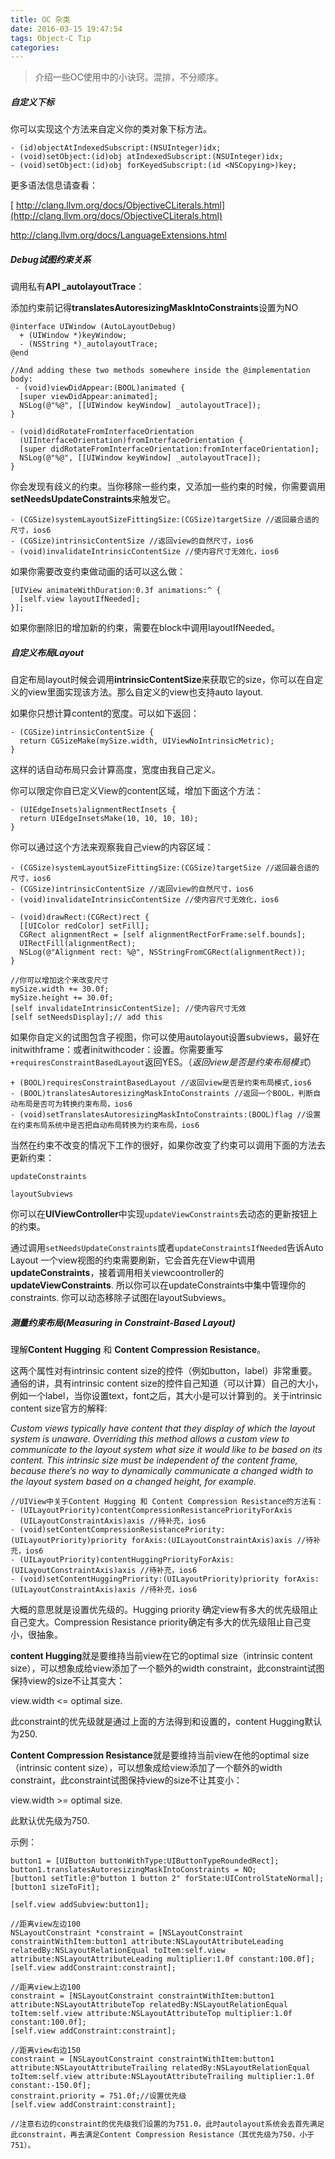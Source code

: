 ```yaml
---
title: OC 杂类
date: 2016-03-15 19:47:54
tags: Object-C Tip
categories:
---
```

> 介绍一些OC使用中的小诀窍。混排，不分顺序。

##### 自定义下标

你可以实现这个方法来自定义你的类对象下标方法。

```objc
- (id)objectAtIndexedSubscript:(NSUInteger)idx;
- (void)setObject:(id)obj atIndexedSubscript:(NSUInteger)idx;
- (void)setObject:(id)obj forKeyedSubscript:(id <NSCopying>)key;
```

更多语法信息请查看：

[ http://clang.llvm.org/docs/ObjectiveCLiterals.html](http://clang.llvm.org/docs/ObjectiveCLiterals.html)

 http://clang.llvm.org/docs/LanguageExtensions.html

##### Debug试图约束关系

调用私有**API _autolayoutTrace**：

添加约束前记得**translatesAutoresizingMaskIntoConstraints**设置为NO

```objc
@interface UIWindow (AutoLayoutDebug) 
  + (UIWindow *)keyWindow;
  - (NSString *)_autolayoutTrace;
@end

//And adding these two methods somewhere inside the @implementation body:
 - (void)viewDidAppear:(BOOL)animated {
  [super viewDidAppear:animated];
  NSLog(@"%@", [[UIWindow keyWindow] _autolayoutTrace]); 
}

- (void)didRotateFromInterfaceOrientation 
  (UIInterfaceOrientation)fromInterfaceOrientation {
  [super didRotateFromInterfaceOrientation:fromInterfaceOrientation];
  NSLog(@"%@", [[UIWindow keyWindow] _autolayoutTrace]);
}
```

你会发现有歧义的约束。当你移除一些约束，又添加一些约束的时候，你需要调用**setNeedsUpdateConstraints**来触发它。

```objc
- (CGSize)systemLayoutSizeFittingSize:(CGSize)targetSize //返回最合适的尺寸，ios6
- (CGSize)intrinsicContentSize //返回view的自然尺寸，ios6
- (void)invalidateIntrinsicContentSize //使内容尺寸无效化，ios6
```

如果你需要改变约束做动画的话可以这么做：

```objc
[UIView animateWithDuration:0.3f animations:^ {
  [self.view layoutIfNeeded]; 
}];
```

如果你删除旧的增加新的约束，需要在block中调用layoutIfNeeded。

##### 自定义布局Layout

自定布局layout时候会调用**intrinsicContentSize**来获取它的size，你可以在自定义的view里面实现该方法。那么自定义的view也支持auto layout.

如果你只想计算content的宽度。可以如下返回：

```objc
- (CGSize)intrinsicContentSize {
  return CGSizeMake(mySize.width, UIViewNoIntrinsicMetric); 
}
```

这样的话自动布局只会计算高度，宽度由我自己定义。

你可以限定你自已定义View的content区域，增加下面这个方法：

```objc
- (UIEdgeInsets)alignmentRectInsets {
  return UIEdgeInsetsMake(10, 10, 10, 10); 
}
```

你可以通过这个方法来观察我自己view的内容区域：

```objc
- (CGSize)systemLayoutSizeFittingSize:(CGSize)targetSize //返回最合适的尺寸，ios6
- (CGSize)intrinsicContentSize //返回view的自然尺寸，ios6
- (void)invalidateIntrinsicContentSize //使内容尺寸无效化，ios6
```

```objc
- (void)drawRect:(CGRect)rect {
  [[UIColor redColor] setFill];
  CGRect alignmentRect = [self alignmentRectForFrame:self.bounds];
  UIRectFill(alignmentRect);
  NSLog(@"Alignment rect: %@", NSStringFromCGRect(alignmentRect));
}

//你可以增加这个来改变尺寸
mySize.width += 30.0f; 
mySize.height += 30.0f;
[self invalidateIntrinsicContentSize]; //使内容尺寸无效
[self setNeedsDisplay];// add this
```

如果你自定义的试图包含子视图，你可以使用autolayout设置subviews，最好在initwithframe：或者initwithcoder：设置。你需要重写`+requiresConstraintBasedLayout`返回YES。（*返回view是否是约束布局模式*）

```objc
+ (BOOL)requiresConstraintBasedLayout //返回view是否是约束布局模式,ios6
- (BOOL)translatesAutoresizingMaskIntoConstraints //返回一个BOOL，判断自动布局是否可为转换约束布局，ios6
- (void)setTranslatesAutoresizingMaskIntoConstraints:(BOOL)flag //设置在约束布局系统中是否把自动布局转换为约束布局，ios6
```

当然在约束不改变的情况下工作的很好，如果你改变了约束可以调用下面的方法去更新约束：

`updateConstraints`

`layoutSubviews`

你可以在**UIViewController**中实现`updateViewConstraints`去动态的更新按钮上的约束。

通过调用`setNeedsUpdateConstraints`或者`updateConstraintsIfNeeded`告诉Auto Layout 一个view视图的约束需要刷新，它会首先在View中调用**updateConstraints**，接着调用相关viewcoontroller的**updateViewConstraints**. 所以你可以在updateConstraints中集中管理你的constraints. 你可以动态移除子试图在layoutSubviews。

#####  测量约束布局(**Measuring in Constraint-Based Layout**)

理解**Content Hugging** 和 **Content Compression Resistance**。

这两个属性对有intrinsic content size的控件（例如button，label）非常重要。通俗的讲，具有intrinsic content size的控件自己知道（可以计算）自己的大小，例如一个label，当你设置text，font之后，其大小是可以计算到的。关于intrinsic content size官方的解释:

*Custom views typically have content that they display of which the layout system is unaware. Overriding this method allows a custom view to communicate to the layout system what size it would like to be based on its content. This intrinsic size must be independent of the content frame, because there’s no way to dynamically communicate a changed width to the layout system based on a changed height, for example.*

```objc
//UIView中关于Content Hugging 和 Content Compression Resistance的方法有：
- (UILayoutPriority)contentCompressionResistancePriorityForAxis
  (UILayoutConstraintAxis)axis //待补充，ios6
- (void)setContentCompressionResistancePriority:(UILayoutPriority)priority forAxis:(UILayoutConstraintAxis)axis //待补充，ios6
- (UILayoutPriority)contentHuggingPriorityForAxis:(UILayoutConstraintAxis)axis //待补充，ios6
- (void)setContentHuggingPriority:(UILayoutPriority)priority forAxis:(UILayoutConstraintAxis)axis //待补充，ios6
```

大概的意思就是设置优先级的。Hugging priority 确定view有多大的优先级阻止自己变大。Compression Resistance priority确定有多大的优先级阻止自己变小，很抽象。

**content Hugging**就是要维持当前view在它的optimal size（intrinsic content size），可以想象成给view添加了一个额外的width constraint，此constraint试图保持view的size不让其变大：

view.width <= optimal size.

此constraint的优先级就是通过上面的方法得到和设置的，content Hugging默认为250.

**Content Compression Resistance**就是要维持当前view在他的optimal size（intrinsic 
content size），可以想象成给view添加了一个额外的width 
constraint，此constraint试图保持view的size不让其变小：

view.width >= optimal size.

此默认优先级为750.

示例：

```objc
button1 = [UIButton buttonWithType:UIButtonTypeRoundedRect];
button1.translatesAutoresizingMaskIntoConstraints = NO;
[button1 setTitle:@"button 1 button 2" forState:UIControlStateNormal];
[button1 sizeToFit];

[self.view addSubview:button1];

//距离view左边100
NSLayoutConstraint *constraint = [NSLayoutConstraint constraintWithItem:button1 attribute:NSLayoutAttributeLeading relatedBy:NSLayoutRelationEqual toItem:self.view attribute:NSLayoutAttributeLeading multiplier:1.0f constant:100.0f];
[self.view addConstraint:constraint];

//距离view上边100
constraint = [NSLayoutConstraint constraintWithItem:button1 attribute:NSLayoutAttributeTop relatedBy:NSLayoutRelationEqual toItem:self.view attribute:NSLayoutAttributeTop multiplier:1.0f constant:100.0f];
[self.view addConstraint:constraint];

//距离view右边150
constraint = [NSLayoutConstraint constraintWithItem:button1 attribute:NSLayoutAttributeTrailing relatedBy:NSLayoutRelationEqual toItem:self.view attribute:NSLayoutAttributeTrailing multiplier:1.0f constant:-150.0f];
constraint.priority = 751.0f;//设置优先级
[self.view addConstraint:constraint];

//注意右边的constraint的优先级我们设置的为751.0，此时autolayout系统会去首先满足此constraint，再去满足Content Compression Resistance（其优先级为750，小于751）。
```



